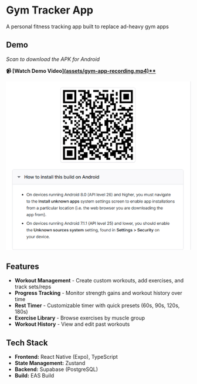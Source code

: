 # Gym Tracker App
A personal fitness tracking app built to replace ad-heavy gym apps

## Demo
*Scan to download the APK for Android*

**📹 [Watch Demo Video][(assets/gym-app-recording.mp4)**](https://youtube.com/shorts/Q7iHwSymc-I)**

![Gym Tracker App](assets/screenshot.png)

## Features

- **Workout Management** - Create custom workouts, add exercises, and track sets/reps
- **Progress Tracking** - Monitor strength gains and workout history over time
- **Rest Timer** - Customizable timer with quick presets (60s, 90s, 120s, 180s)
- **Exercise Library** - Browse exercises by muscle group
- **Workout History** - View and edit past workouts

## Tech Stack

- **Frontend:** React Native (Expo), TypeScript
- **State Management:** Zustand
- **Backend:** Supabase (PostgreSQL)
- **Build:** EAS Build
